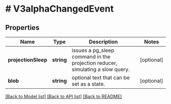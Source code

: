 # # V3alphaChangedEvent

## Properties

Name | Type | Description | Notes
------------ | ------------- | ------------- | -------------
**projectionSleep** | **string** | issues a pg_sleep command in the projection reducer, simulating a slow query. | [optional]
**blob** | **string** | optional text that can be set as a state. | [optional]

[[Back to Model list]](../../README.md#models) [[Back to API list]](../../README.md#endpoints) [[Back to README]](../../README.md)
